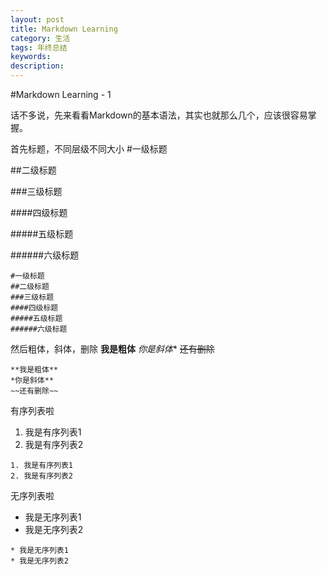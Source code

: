 ```yaml
---
layout: post
title: Markdown Learning
category: 生活
tags: 年终总结
keywords:
description:
---
```


#Markdown Learning - 1

话不多说，先来看看Markdown的基本语法，其实也就那么几个，应该很容易掌握。

首先标题，不同层级不同大小
#一级标题

##二级标题

###三级标题

####四级标题

#####五级标题

######六级标题

```
#一级标题
##二级标题
###三级标题
####四级标题
#####五级标题
######六级标题
```

然后粗体，斜体，删除
**我是粗体**
*你是斜体**
~~还有删除~~
```
**我是粗体**
*你是斜体**
~~还有删除~~
```

有序列表啦
1. 我是有序列表1
2. 我是有序列表2
```
1. 我是有序列表1
2. 我是有序列表2
```

无序列表啦
* 我是无序列表1
* 我是无序列表2
```
* 我是无序列表1
* 我是无序列表2
```